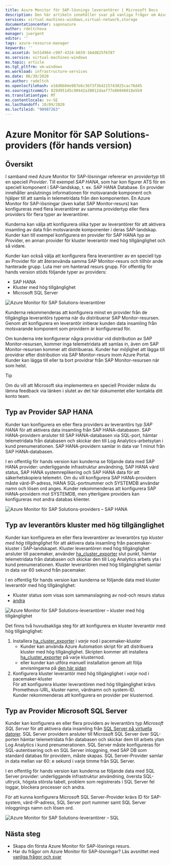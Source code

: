 ```yaml
---
title: Azure Monitor för SAP-lösnings leverantörer | Microsoft Docs
description: Den här artikeln innehåller svar på vanliga frågor om Azure Monitor för SAP Solutions-leverantörer.
services: virtual-machines-windows,virtual-network,storage
documentationcenter: saponazure
author: rdeltcheva
manager: juergent
editor: ''
tags: azure-resource-manager
keywords: ''
ms.assetid: 5e514964-c907-4324-b659-16dd825f6f87
ms.service: virtual-machines-windows
ms.topic: article
ms.tgt_pltfrm: vm-windows
ms.workload: infrastructure-services
ms.date: 06/30/2020
ms.author: radeltch
ms.openlocfilehash: e18d0b84e987e6c36f3f3b4215743025cac76d45
ms.sourcegitcommit: 829d951d5c90442a38012daaf77e86046018e5b9
ms.translationtype: MT
ms.contentlocale: sv-SE
ms.lasthandoff: 10/09/2020
ms.locfileid: "90987263"
---
```

# <a name="azure-monitor-for-sap-solutions-providers-preview"></a>Azure Monitor för SAP Solutions-providers (för hands version)

## <a name="overview"></a>Översikt  

I samband med Azure Monitor för SAP-lösningar refererar en *providertyp* till en speciell *Provider*. Till exempel *SAP HANA*, som har kon figurer ATS för en speciell komponent i SAP-landskap, t. ex. SAP HANA Database. En provider innehåller anslutnings informationen för motsvarande komponent och hjälper till att samla in telemetridata från den komponenten. En Azure Monitor för SAP-lösningar (även kallat SAP Monitor-resurs) kan konfigureras med flera leverantörer av samma providertyp eller flera providers för flera typer av leverantörer.
   
Kunderna kan välja att konfigurera olika typer av leverantörer för att aktivera insamling av data från motsvarande komponenter i deras SAP-landskap. Kunder kan till exempel konfigurera en provider för SAP HANA typ av Provider, en annan provider för kluster leverantör med hög tillgänglighet och så vidare.  

Kunder kan också välja att konfigurera flera leverantörer av en speciell typ av Provider för att återanvända samma SAP Monitor-resurs och tillhör ande hanterade grupp. Luta mer om hanterad resurs grupp. För offentlig för hands version stöds följande typer av providers:   
- SAP HANA
- Kluster med hög tillgänglighet
- Microsoft SQL Server

![Azure Monitor för SAP Solutions-leverantörer](./media/azure-monitor-sap/azure-monitor-providers.png)

Kunderna rekommenderas att konfigurera minst en provider från de tillgängliga leverantörs typerna när du distribuerar SAP Monitor-resursen. Genom att konfigurera en leverantör initierar kunden data insamling från motsvarande komponent som providern är konfigurerad för.   

Om kunderna inte konfigurerar några providrar vid distribution av SAP Monitor-resursen, kommer inga telemetridata att samlas in, även om SAP Monitor-resursen kommer att distribueras. Kunder har möjlighet att lägga till providrar efter distribution via SAP Monitor-resurs inom Azure Portal. Kunder kan lägga till eller ta bort providrar från SAP Monitor-resursen när som helst.

> [!Tip]
> Om du vill att Microsoft ska implementera en speciell Provider måste du lämna feedback via länken i slutet av det här dokumentet eller kontakta ditt konto team.  

## <a name="provider-type-sap-hana"></a>Typ av Provider SAP HANA

Kunder kan konfigurera en eller flera providers av leverantörs typ *SAP HANA* för att aktivera data insamling från SAP HANA-databasen. SAP HANA-providern ansluter till SAP HANA-databasen via SQL-port, hämtar telemetridata från databasen och skickar den till Log Analytics-arbetsytan i kund prenumerationen. SAP HANA-providern samlar in data var 1 minut från SAP HANA-databasen.  

I en offentlig för hands version kan kunderna se följande data med SAP HANA provider: underliggande infrastruktur användning, SAP HANA värd status, SAP HANA systemreplikering och SAP HANA data för att säkerhetskopiera telemetri. Om du vill konfigurera SAP HANA-providern måste värd-IP-adress, HANA SQL-portnummer och SYSTEMDB användar namn och lösen ord anges. Kunder rekommenderas att konfigurera SAP HANA-providern mot SYSTEMDB, men ytterligare providers kan konfigureras mot andra databas klienter.

![Azure Monitor för SAP Solutions-providers – SAP HANA](./media/azure-monitor-sap/azure-monitor-providers-hana.png)

## <a name="provider-type-high-availability-cluster"></a>Typ av leverantörs kluster med hög tillgänglighet
Kunder kan konfigurera en eller flera leverantörer av leverantörs typ *kluster med hög tillgänglighet* för att aktivera data insamling från pacemaker-kluster i SAP-landskapet. Kluster leverantören med hög tillgänglighet ansluter till pacemaker, använder [ha_cluster_exporter](https://github.com/ClusterLabs/ha_cluster_exporter) slut punkt, hämtar telemetridata från databasen och skickar den till Log Analytics arbets yta i kund prenumerationen. Kluster leverantören med hög tillgänglighet samlar in data var 60 sekund från pacemaker.  

I en offentlig för hands version kan kunderna se följande data med kluster leverantör med hög tillgänglighet:   
 - Kluster status som visas som sammanslagning av nod-och resurs status 
 - [andra](https://github.com/ClusterLabs/ha_cluster_exporter/blob/master/doc/metrics.md) 

![Azure Monitor för SAP Solutions-leverantörer – kluster med hög tillgänglighet](./media/azure-monitor-sap/azure-monitor-providers-pacemaker-cluster.png)

Det finns två huvudsakliga steg för att konfigurera en kluster leverantör med hög tillgänglighet: 
1. Installera [ha_cluster_exporter](https://github.com/ClusterLabs/ha_cluster_exporter) i *varje* nod i pacemaker-kluster 
    - Kunder kan använda Azure Automation skript för att distribuera kluster med hög tillgänglighet. Skripten kommer att installera [ha_cluster_exporter](https://github.com/ClusterLabs/ha_cluster_exporter) på varje klusternod.  
    - eller kunder kan utföra manuell installation genom att följa anvisningarna på [den här sidan](https://github.com/ClusterLabs/ha_cluster_exporter) 
2. Konfigurera kluster leverantör med hög tillgänglighet i *varje* nod i pacemaker-kluster  
  För att konfigurera kluster leverantören med hög tillgänglighet krävs Prometheus-URL, kluster namn, värdnamn och system-ID.   
  Kunder rekommenderas att konfigurera en provider per klusternod.   

## <a name="provider-type-microsoft-sql-server"></a>Typ av Provider Microsoft SQL Server

Kunder kan konfigurera en eller flera providers av leverantörs typ *Microsoft SQL Server* för att aktivera data insamling från [SQL Server på virtuella datorer](https://azure.microsoft.com/services/virtual-machines/sql-server/). SQL Server providern ansluter till Microsoft SQL Server över SQL-porten hämtar telemetridata från databasen och skickar dem till arbets ytan Log Analytics i kund prenumerationen. SQL Server måste konfigureras för SQL-autentisering och en SQL Server inloggning, med SAP DB som standard databas för providern, måste skapas. SQL Server-Provider samlar in data mellan var 60: e sekund i varje timme från SQL Server.  

I en offentlig för hands version kan kunderna se följande data med SQL Server provider: underliggande infrastruktur användning, översta SQL-uttryck, högsta största tabell, problem som registrerats i SQL Server fel loggar, blockera processer och andra.  

För att kunna konfigurera Microsoft SQL Server-Provider krävs ID för SAP-system, värd-IP-adress, SQL Server port nummer samt SQL Server inloggnings namn och lösen ord.

![Azure Monitor för SAP Solutions-leverantörer – SQL](./media/azure-monitor-sap/azure-monitor-providers-sql.png)

## <a name="next-steps"></a>Nästa steg

- Skapa din första Azure Monitor för SAP-lösnings resurs.
- Har du frågor om Azure Monitor för SAP-lösningar? Läs avsnittet med [vanliga frågor och svar](./azure-monitor-faq.md)
